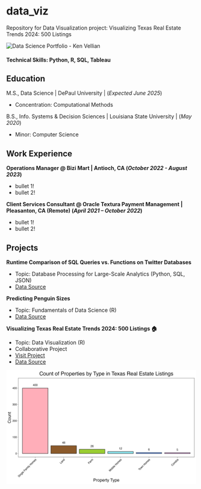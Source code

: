 # data_viz
Repository for Data Visualization project: Visualizing Texas Real Estate Trends 2024: 500 Listings

<img src="assets/img/headshot_circle_cropped.png" alt="Data Science Portfolio - Ken Vellian" width="200" height="200">

#### Technical Skills: Python, R, SQL, Tableau

## Education

M.S., Data Science | DePaul University | (_Expected June 2025_)
- Concentration: Computational Methods

B.S., Info. Systems & Decision Sciences | Louisiana State University | (_May 2020_)
- Minor: Computer Science


## Work Experience
**Operations Manager @ Bizi Mart | Antioch, CA (_October 2022 - August 2023_)**
- bullet 1!
- bullet 2!


**Client Services Consultant @ Oracle Textura Payment Management | Pleasanton, CA (Remote) (_April 2021 – October 2022_)**
- bullet 1!
- bullet 2!

## Projects
**Runtime Comparison of SQL Queries vs. Functions on Twitter Databases**
- Topic: Database Processing for Large-Scale Analytics (Python, SQL, JSON)
- [Data Source](http://dbgroup.cdm.depaul.edu/DSC450/OneDayOfTweets.txt)

**Predicting Penguin Sizes**
- Topic: Fundamentals of Data Science (R)
- [Data Source](https://www.kaggle.com/datasets/parulpandey/palmer-archipelago-antarctica-penguin-data)

**Visualizing Texas Real Estate Trends 2024: 500 Listings 🏠**
- Topic: Data Visualization (R)
- Collaborative Project
- [Visit Project](https://github.com/kvellian/portfolio/tree/main/projects/data-viz)
- [Data Source](https://www.kaggle.com/datasets/kanchana1990/texas-real-estate-trends-2024-500-listings/data)


<img src="assets/img/count_bar_plot.png" alt="count bar plot">
